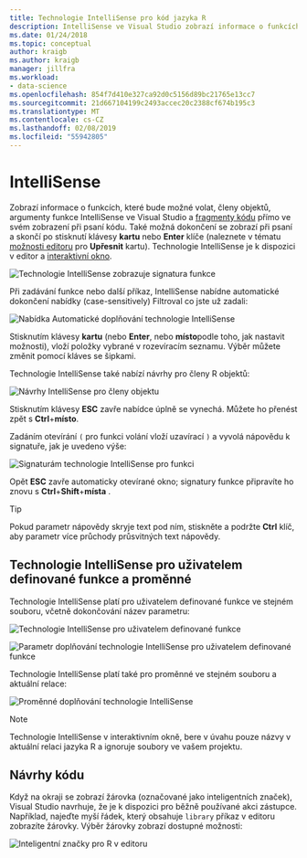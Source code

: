 ```yaml
---
title: Technologie IntelliSense pro kód jazyka R
description: IntelliSense ve Visual Studio zobrazí informace o funkcích, členové objektu, fragmenty kódu a dokončování při psaní kódu jazyka R.
ms.date: 01/24/2018
ms.topic: conceptual
author: kraigb
ms.author: kraigb
manager: jillfra
ms.workload:
- data-science
ms.openlocfilehash: 854f7d410e327ca92d0c5156d89bc21765e13cc7
ms.sourcegitcommit: 21d667104199c2493accec20c2388cf674b195c3
ms.translationtype: MT
ms.contentlocale: cs-CZ
ms.lasthandoff: 02/08/2019
ms.locfileid: "55942805"
---
```

# <a name="intellisense"></a>IntelliSense

Zobrazí informace o funkcích, které bude možné volat, členy objektů, argumenty funkce IntelliSense ve Visual Studio a [fragmenty kódu](code-snippets-for-r.md) přímo ve svém zobrazení při psaní kódu. Také možná dokončení se zobrazí při psaní a skončí po stisknutí klávesy **kartu** nebo **Enter** klíče (naleznete v tématu [možnosti editoru](editing-r-code-in-visual-studio.md#editor-options) pro **Upřesnit** kartu). Technologie IntelliSense je k dispozici v editor a [interaktivní okno](interactive-repl-for-r-in-visual-studio.md).

![Technologie IntelliSense zobrazuje signatura funkce](media/intellisense-function-signature.png)

Při zadávání funkce nebo další příkaz, IntelliSense nabídne automatické dokončení nabídky (case-sensitively) Filtroval co jste už zadali:

![Nabídka Automatické doplňování technologie IntelliSense](media/intellisense-auto-complete-menu.png)

Stisknutím klávesy **kartu** (nebo **Enter**, nebo **místo**podle toho, jak nastavit možnosti), vloží položky vybrané v rozevíracím seznamu. Výběr můžete změnit pomocí kláves se šipkami.

Technologie IntelliSense také nabízí návrhy pro členy R objektů:

![Návrhy IntelliSense pro členy objektu](media/intellisense-auto-complete-r-objects.png)

Stisknutím klávesy **ESC** zavře nabídce úplně se vynechá. Můžete ho přenést zpět s **Ctrl**+**místo**.

Zadáním otevírání `(` pro funkci volání vloží uzavírací `)` a vyvolá nápovědu k signatuře, jak je uvedeno výše:

![Signaturám technologie IntelliSense pro funkci](media/intellisense-function-signature.png)

Opět **ESC** zavře automaticky otevírané okno; signatury funkce připravíte ho znovu s **Ctrl**+**Shift**+**místa** .

> [!Tip]
> Pokud parametr nápovědy skryje text pod ním, stiskněte a podržte **Ctrl** klíč, aby parametr více průchody průsvitných text nápovědy.

## <a name="intellisense-for-user-defined-functions-and-variables"></a>Technologie IntelliSense pro uživatelem definované funkce a proměnné

Technologie IntelliSense platí pro uživatelem definované funkce ve stejném souboru, včetně dokončování název parametru:

![Technologie IntelliSense pro uživatelem definované funkce](media/intellisense-same-file-functions.png)

![Parametr doplňování technologie IntelliSense pro uživatelem definované funkce](media/intellisense-parameter-completion.png)

Technologie IntelliSense platí také pro proměnné ve stejném souboru a aktuální relace:

![Proměnné doplňování technologie IntelliSense](media/intellisense-variable-completion.png)

> [!Note]
> Technologie IntelliSense v interaktivním okně, bere v úvahu pouze názvy v aktuální relaci jazyka R a ignoruje soubory ve vašem projektu.

## <a name="code-suggestions"></a>Návrhy kódu

Když na okraji se zobrazí žárovka (označované jako inteligentních značek), Visual Studio navrhuje, že je k dispozici pro běžně používané akci zástupce. Například, najeďte myší řádek, který obsahuje `library` příkaz v editoru zobrazíte žárovky. Výběr žárovky zobrazí dostupné možnosti:

![Inteligentní značky pro R v editoru](media/intellisense-smart-tags.png)
